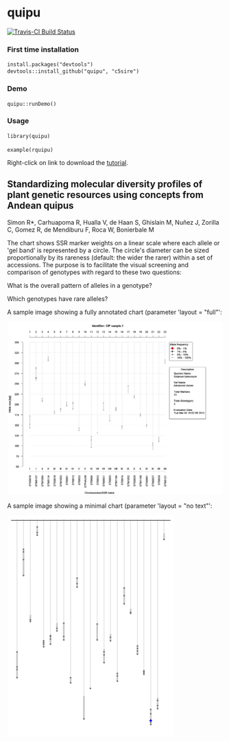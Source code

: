 quipu
=====

[![Travis-CI Build Status](https://travis-ci.org/c5sire/quipu.png?branch=master)](https://travis-ci.org/c5sire/quipu)

### First time installation
```{r}
install.packages("devtools")
devtools::install_github("quipu", "c5sire")
```

### Demo
```{r}
quipu::runDemo()
```

### Usage
```{r}
library(quipu)

example(rquipu)
```

Right-click on link to download the [tutorial](https://github.com/c5sire/quipu/tree/master/vignettes/Quipu_tutorial.pdf).

Standardizing molecular diversity profiles of plant genetic resources using concepts from Andean quipus
---------------------

Simon R*, Carhuapoma R, Hualla V, de Haan S, Ghislain M, Nuňez J, Zorilla C, Gomez R, de Mendiburu F, Roca W, Bonierbale M

 The chart shows SSR marker weights on a linear scale where each allele or 'gel band' is represented by a circle. The circle's diameter can be sized proportionally by its rareness  (default: the wider the rarer) within a set of accessions. The purpose is to facilitate the visual screening
and comparison of genotypes with regard to these two questions:
 
What is the overall pattern of alleles in a genotype?
 
Which genotypes have rare alleles?


    
A sample image showing a fully annotated chart (parameter 'layout = "full"':

![Sample quipu image](img/sample.1.jpg)

A sample image showing a minimal chart (parameter 'layout = "no text"':

![Sample quipu image](img/no_text.png)

